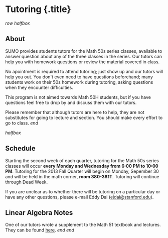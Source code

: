 # Tutoring {.title}

$row$
$halfbox$
## About
SUMO provides students tutors for the Math 50s series classes, available to
answer question about any of the three classes in the series. Our tutors can
help you with homework questions or review the material covered in class.

No apointment is required to attend tutoring; just show up and our tutors will
help you out. You don't even need to have questions beforehand; many students
work on their 50s homework during tutoring, asking questions when they encounter
difficulties.

This program is not aimed towards Math 50H students, but if you have questions
feel free to drop by and discuss them with our tutors.

Please remember that although tutors are here to help, they are not substitutes
for going to lecture and section. You should make every effort to go to class.
$end$

$halfbox$
## Schedule
Starting the second week of each quarter, tutoring for the Math 50s series
classes will occur **every Monday and Wednesday from 6:00 PM to 10:00
PM**. Tutoring for the 2013 Fall Quarter will begin on Monday, Sepember 30 and
will be held in the math corner, **room 380-381T**. Tutoring will continue
through Dead Week.

If you are unclear as to whether there will be tutoring on a particular day or
have any other questions, please e-mail Eddy Dai (ejdai@stanford.edu).

## Linear Algebra Notes
One of our tutors wrote a supplement to the Math 51 textbook and lectures. They
can be found [here](/pdfs/LinearAlgebraNotes.pdf).
$end$
$end$
